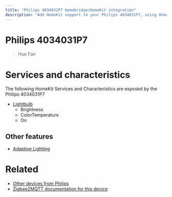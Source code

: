```yaml
---
title: "Philips 4034031P7 Homebridge/HomeKit integration"
description: "Add HomeKit support to your Philips 4034031P7, using Homebridge, Zigbee2MQTT and homebridge-z2m."
---
```

<!---
This file has been GENERATED using src/docgen/docgen.ts
DO NOT EDIT THIS FILE MANUALLY!
-->
# Philips 4034031P7
> Hue Fair


# Services and characteristics
The following HomeKit Services and Characteristics are exposed by
the Philips 4034031P7

* [Lightbulb](../../light.md)
  * Brightness
  * ColorTemperature
  * On


## Other features
* [Adaptive Lighting](../../light.md)


# Related
* [Other devices from Philips](../index.md#philips)
* [Zigbee2MQTT documentation for this device](https://www.zigbee2mqtt.io/devices/4034031P7.html)